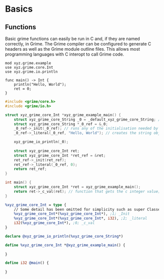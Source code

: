 # Basics
## Functions
Basic grime functions can easily be run in C and, if they are named correctly, in Grime. The Grime compiler can be configured to generate C headers as well as the Grime module outline files. This allows most programming languages with C interopt to call Grime code.
```grime
mod xyz.grime.example
use xyz.grime.core.Int
use xyz.grime.io.println

func main() -> Int {
	println("Hello, World");
	ret = 0;
}

```

```c
#include <grime/core.h>
#include <grime/io.h>

struct xyz_grime_core_Int *xyz_grime_example_main() {
	struct xyz_grime_core_String _0 = _default_xyz_grime_core_String; // creates a struct with the default value (this has all of the function pointers)
	struct xyz_grime_core_String *_0_ref = &_0;
	_0_ref->_init(_0_ref); // runs any of the initialisation needed by the string
	_0_ref->_literal(_0_ref, "Hello, World"); // creates the string object from a char *, starts with `_` because this is managed by the compiler not the user;

	xyz_grime_io_println(_0);
 
	struct xyz_grime_core_Int ret;
	struct xyz_grime_core_Int *ret_ref = &ret;
	ret_ref->_init(ret_ref);
	ret_ref->_literal(_0_ref, 0);
	return ret_ref;
}

int main() {
	struct xyz_grime_core_Int *ret = xyz_grime_example_main();
	return ret->_c_val(ret); // function that gets the c integer value;
}

```

```llvm
%xyz_grime_core_Int = type {
	// Some detail has been omitted for simplicity such as super Classes, Masks and unused functions
	%xyz_grime_core_Int*(%xyz_grime_core_Int*), ;1; _Init
	%xyz_grime_core_Int*(%xyz_grime_core_Int*, i32), ;2; _literal
	i32(%xyz_grime_core_Int*), ;0; _c_val
}

declare @xyz_grime_io_println(%xyz_grime_core_String*)

define %xyz_grime_core_Int *@xyz_grime_example_main() {
	
}

define i32 @main() {
	
}
```

